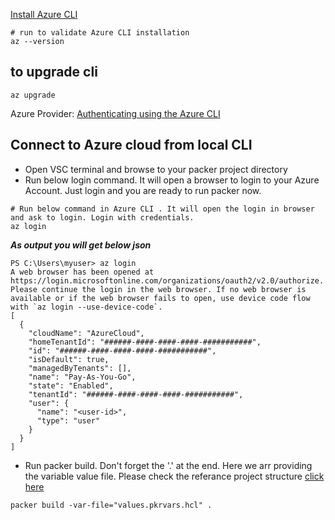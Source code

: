 [Install Azure CLI](https://learn.microsoft.com/en-us/cli/azure/install-azure-cli)

```
# run to validate Azure CLI installation
az --version
```

## to upgrade cli 
```
az upgrade
```

Azure Provider: [Authenticating using the Azure CLI](https://registry.terraform.io/providers/hashicorp/azurerm/latest/docs/guides/azure_cli)

## Connect to Azure cloud from local CLI
- Open VSC terminal and browse to your packer project directory
- Run below login command. It will open a browser to login to your Azure Account. Just login and you are ready to run packer now. 
```
# Run below command in Azure CLI . It will open the login in browser and ask to login. Login with credentials. 
az login
```

***As output you will get below json***
```
PS C:\Users\myuser> az login
A web browser has been opened at https://login.microsoftonline.com/organizations/oauth2/v2.0/authorize. Please continue the login in the web browser. If no web browser is available or if the web browser fails to open, use device code flow with `az login --use-device-code`.
[
  {
    "cloudName": "AzureCloud",
    "homeTenantId": "######-####-####-####-###########",
    "id": "######-####-####-####-###########",
    "isDefault": true,
    "managedByTenants": [],
    "name": "Pay-As-You-Go",
    "state": "Enabled",
    "tenantId": "######-####-####-####-###########",
    "user": {
      "name": "<user-id>",
      "type": "user"
    }
  }
]
```

- Run packer build. Don't forget the '.' at the end. Here we arr providing the variable value file. Please check the referance project structure [click here](https://github.com/e2eSolutionArchitect/hashicorp-packer/tree/main/golden-images/azure/az-pkr-v01)
```
packer build -var-file="values.pkrvars.hcl" .
```

